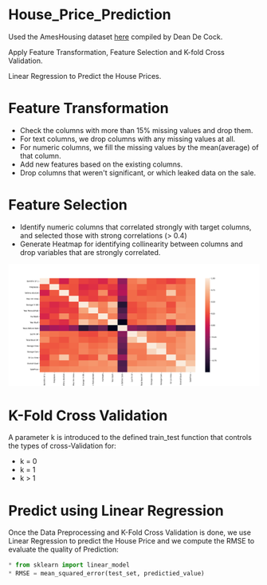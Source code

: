 # House_Price_Prediction
Used the AmesHousing dataset [here](https://github.com/srikanthv0610/House_Price_Prediction/edit/main/Dataset) compiled by Dean De Cock.

Apply Feature Transformation, Feature Selection and K-fold Cross Validation.

Linear Regression to Predict the House Prices.

# Feature Transformation
* Check the columns with more than 15% missing values and drop them.
* For text columns, we drop columns with any missing values at all.
* For numeric columns, we fill the missing values by the mean(average) of that column.
* Add new features based on the existing columns.
* Drop columns that weren't significant, or which leaked data on the sale.

# Feature Selection
* Identify numeric columns that correlated strongly with target columns, and selected those with strong correlations (> 0.4)
* Generate Heatmap for identifying collinearity between columns and drop variables that are strongly correlated.

![Heatmap](https://github.com/srikanthv0610/House_Price_Prediction/blob/main/plots/Heatmap_Collinearity.png)

# K-Fold Cross Validation
A parameter k is introduced to the defined train_test function that controls the types of cross-Validation for:
* k = 0 
* k = 1 
* k > 1

# Predict using Linear Regression
Once the Data Preprocessing and K-Fold Cross Validation is done, we use Linear Regression to predict the House Price and we compute the RMSE to evaluate the quality of Prediction:

```python
* from sklearn import linear_model
* RMSE = mean_squared_error(test_set, predictied_value) 

